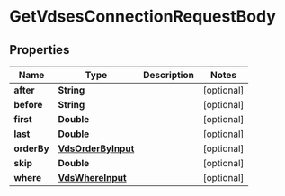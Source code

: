 

# GetVdsesConnectionRequestBody


## Properties

Name | Type | Description | Notes
------------ | ------------- | ------------- | -------------
**after** | **String** |  |  [optional]
**before** | **String** |  |  [optional]
**first** | **Double** |  |  [optional]
**last** | **Double** |  |  [optional]
**orderBy** | [**VdsOrderByInput**](VdsOrderByInput.md) |  |  [optional]
**skip** | **Double** |  |  [optional]
**where** | [**VdsWhereInput**](VdsWhereInput.md) |  |  [optional]



